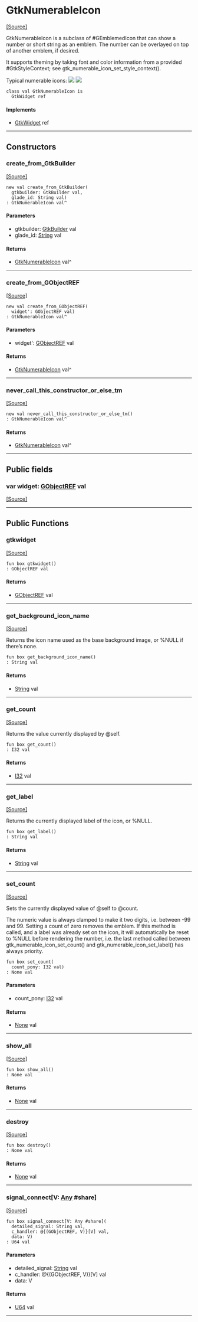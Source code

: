 # GtkNumerableIcon
<span class="source-link">[[Source]](src/gtk3/GtkNumerableIcon.md#L6)</span>

GtkNumerableIcon is a subclass of #GEmblemedIcon that can
show a number or short string as an emblem. The number can
be overlayed on top of another emblem, if desired.

It supports theming by taking font and color information
from a provided #GtkStyleContext; see
gtk_numerable_icon_set_style_context().

Typical numerable icons:
![](numerableicon.png)
![](numerableicon2.png)


```pony
class val GtkNumerableIcon is
  GtkWidget ref
```

#### Implements

* [GtkWidget](gtk3-GtkWidget.md) ref

---

## Constructors

### create_from_GtkBuilder
<span class="source-link">[[Source]](src/gtk3/GtkNumerableIcon.md#L24)</span>


```pony
new val create_from_GtkBuilder(
  gtkbuilder: GtkBuilder val,
  glade_id: String val)
: GtkNumerableIcon val^
```
#### Parameters

*   gtkbuilder: [GtkBuilder](gtk3-GtkBuilder.md) val
*   glade_id: [String](builtin-String.md) val

#### Returns

* [GtkNumerableIcon](gtk3-GtkNumerableIcon.md) val^

---

### create_from_GObjectREF
<span class="source-link">[[Source]](src/gtk3/GtkNumerableIcon.md#L27)</span>


```pony
new val create_from_GObjectREF(
  widget': GObjectREF val)
: GtkNumerableIcon val^
```
#### Parameters

*   widget': [GObjectREF](minimal-browser-..-gobject-GObjectREF.md) val

#### Returns

* [GtkNumerableIcon](gtk3-GtkNumerableIcon.md) val^

---

### never_call_this_constructor_or_else_tm
<span class="source-link">[[Source]](src/gtk3/GtkNumerableIcon.md#L30)</span>


```pony
new val never_call_this_constructor_or_else_tm()
: GtkNumerableIcon val^
```

#### Returns

* [GtkNumerableIcon](gtk3-GtkNumerableIcon.md) val^

---

## Public fields

### var widget: [GObjectREF](minimal-browser-..-gobject-GObjectREF.md) val
<span class="source-link">[[Source]](src/gtk3/GtkNumerableIcon.md#L20)</span>



---

## Public Functions

### gtkwidget
<span class="source-link">[[Source]](src/gtk3/GtkNumerableIcon.md#L22)</span>


```pony
fun box gtkwidget()
: GObjectREF val
```

#### Returns

* [GObjectREF](minimal-browser-..-gobject-GObjectREF.md) val

---

### get_background_icon_name
<span class="source-link">[[Source]](src/gtk3/GtkNumerableIcon.md#L43)</span>


Returns the icon name used as the base background image,
or %NULL if there’s none.


```pony
fun box get_background_icon_name()
: String val
```

#### Returns

* [String](builtin-String.md) val

---

### get_count
<span class="source-link">[[Source]](src/gtk3/GtkNumerableIcon.md#L52)</span>


Returns the value currently displayed by @self.


```pony
fun box get_count()
: I32 val
```

#### Returns

* [I32](builtin-I32.md) val

---

### get_label
<span class="source-link">[[Source]](src/gtk3/GtkNumerableIcon.md#L58)</span>


Returns the currently displayed label of the icon, or %NULL.


```pony
fun box get_label()
: String val
```

#### Returns

* [String](builtin-String.md) val

---

### set_count
<span class="source-link">[[Source]](src/gtk3/GtkNumerableIcon.md#L81)</span>


Sets the currently displayed value of @self to @count.

The numeric value is always clamped to make it two digits, i.e.
between -99 and 99. Setting a count of zero removes the emblem.
If this method is called, and a label was already set on the icon,
it will automatically be reset to %NULL before rendering the number,
i.e. the last method called between gtk_numerable_icon_set_count()
and gtk_numerable_icon_set_label() has always priority.


```pony
fun box set_count(
  count_pony: I32 val)
: None val
```
#### Parameters

*   count_pony: [I32](builtin-I32.md) val

#### Returns

* [None](builtin-None.md) val

---

### show_all
<span class="source-link">[[Source]](src/gtk3/GtkWidget.md#L4)</span>


```pony
fun box show_all()
: None val
```

#### Returns

* [None](builtin-None.md) val

---

### destroy
<span class="source-link">[[Source]](src/gtk3/GtkWidget.md#L7)</span>


```pony
fun box destroy()
: None val
```

#### Returns

* [None](builtin-None.md) val

---

### signal_connect\[V: [Any](builtin-Any.md) #share\]
<span class="source-link">[[Source]](src/gtk3/GtkWidget.md#L10)</span>


```pony
fun box signal_connect[V: Any #share](
  detailed_signal: String val,
  c_handler: @{(GObjectREF, V)}[V] val,
  data: V)
: U64 val
```
#### Parameters

*   detailed_signal: [String](builtin-String.md) val
*   c_handler: @{(GObjectREF, V)}[V] val
*   data: V

#### Returns

* [U64](builtin-U64.md) val

---

